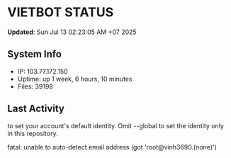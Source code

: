 # VIETBOT STATUS
**Updated**: Sun Jul 13 02:23:05 AM +07 2025

## System Info
- IP: 103.77.172.150
- Uptime: up 1 week, 6 hours, 10 minutes
- Files: 39198

## Last Activity

to set your account's default identity.
Omit --global to set the identity only in this repository.

fatal: unable to auto-detect email address (got 'root@vinh3690.(none)')
